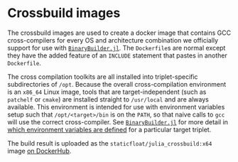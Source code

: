 # Crossbuild images

The crossbuild images are used to create a docker image that contains GCC cross-compilers for every OS and architecture combination we officially support for use with [`BinaryBuilder.jl`](https://github.com/JuliaPackaging/BinaryBuilder.jl).  The `Dockerfile`s are normal except they have the added feature of an `INCLUDE` statement that pastes in another `Dockerfile`.

The cross compilation toolkits are all installed into triplet-specific subdirectories of `/opt`.  Because the overall cross-compilation environment is an `x86_64` Linux image, tools that are target-independent (such as `patchelf` or `cmake`) are installed straight to `/usr/local` and are always available.  This environment is intended for use with environment variables setup such that `/opt/<target>/bin` is on the `PATH`, so that naive calls to `gcc` will use the correct cross-compiler.  See [`BinaryBuilder.jl`](https://github.com/JuliaPackaging/BinaryBuilder.jl) for more detail in [which environment variables are defined](https://github.com/JuliaPackaging/BinaryBuilder.jl/blob/76a3073753bd017aaf522ed068ea29418f1059c0/src/DockerRunner.jl#L108-L133) for a particular target triplet.

The build result is uploaded as the `staticfloat/julia_crossbuild:x64` image [on DockerHub](https://hub.docker.com/r/staticfloat/julia_crossbuild/).
